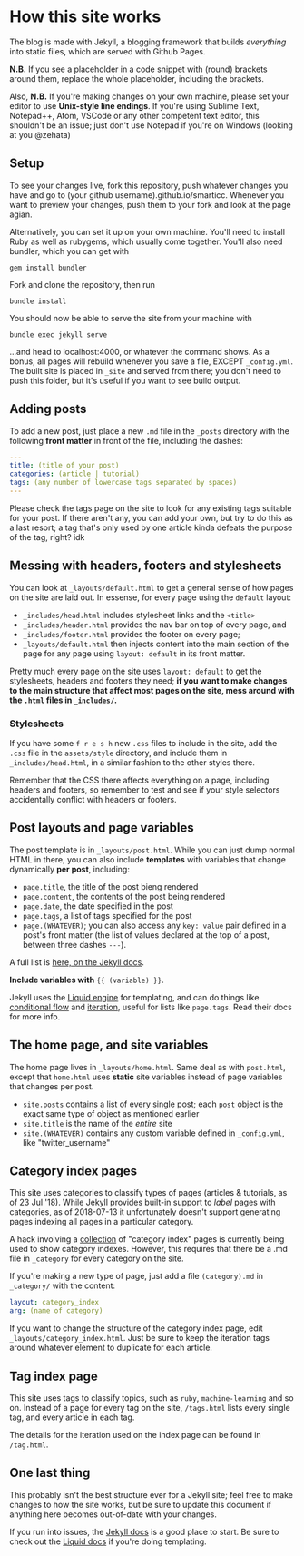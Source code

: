 # How this site works

The blog is made with Jekyll, a blogging framework that builds _everything_ into static files, which are served with Github Pages.

**N.B.** If you see a placeholder in a code snippet with (round) brackets around them, replace the whole placeholder, including the brackets. 

Also, **N.B.** If you're making changes on your own machine, please set your editor to use **Unix-style line endings**. If you're using Sublime Text, Notepad++, Atom, VSCode or any other competent text editor, this shouldn't be an issue; just don't use Notepad if you're on Windows (looking at you @zehata)

## Setup
To see your changes live, fork this repository, push whatever changes you have and go to (your github username).github.io/smarticc. Whenever you want to preview your changes, push them to your fork and look at the page agian.

Alternatively, you can set it up on your own machine. You'll need to install Ruby as well as rubygems, which usually come together. You'll also need bundler, which you can get with 

```shell
gem install bundler
```

Fork and clone the repository, then run

```shell
bundle install
```

You should now be able to serve the site from your machine with 

```shell
bundle exec jekyll serve
```

...and head to localhost:4000, or whatever the command shows. As a bonus, all pages will rebuild whenever you save a file, EXCEPT `_config.yml`. The built site is placed in `_site` and served from there; you don't need to push this folder, but it's useful if you want to see build output.

## Adding posts
To add a new post, just place a new `.md` file in the `_posts` directory with the following **front matter** in front of the file, including the dashes:

```yaml
---
title: (title of your post)
categories: (article | tutorial)
tags: (any number of lowercase tags separated by spaces)
---
```

Please check the tags page on the site to look for any existing tags suitable for your post. If there aren't any, you can add your own, but try to do this as a last resort; a tag that's only used by one article kinda defeats the purpose of the tag, right? idk

## Messing with headers, footers and stylesheets
You can look at `_layouts/default.html` to get a general sense of how pages on the site are laid out. In essense, for every page using the `default` layout:

* `_includes/head.html` includes stylesheet links and the `<title>` 
* `_includes/header.html` provides the nav bar on top of every page, and 
* `_includes/footer.html` provides the footer on every page;
* `_layouts/default.html` then injects content into the main section of the page for any page using `layout: default` in its front matter.

Pretty much every page on the site uses `layout: default` to get the stylesheets, headers and footers they need; **if you want to make changes to the main structure that affect most pages on the site, mess around with the `.html` files in `_includes/`.**

### Stylesheets
If you have some `f r e s h` new `.css` files to include in the site, add the `.css` file in the `assets/style` directory, and include them in `_includes/head.html`, in a similar fashion to the other styles there.

Remember that the CSS there affects everything on a page, including headers and footers, so remember to test and see if your style selectors accidentally conflict with headers or footers.

## Post layouts and page variables
The post template is in `_layouts/post.html`. While you can just dump normal HTML in there, you can also include **templates** with variables that change dynamically **per post**, including:

* `page.title`, the title of the post bieng rendered
* `page.content`, the contents of the post being rendered
* `page.date`, the date specified in the post
* `page.tags`, a list of tags specified for the post
* `page.(WHATEVER)`; you can also access any `key: value` pair defined in a post's front matter (the list of values declared at the top of a post, between three dashes `---`).

A full list is [here, on the Jekyll docs](https://jekyllrb.com/docs/variables/#page-variables).

**Include variables with** `{{ (variable) }}`.

Jekyll uses the [Liquid engine](https://shopify.github.io/liquid/) for templating, and can do things like [conditional flow](https://shopify.github.io/liquid/tags/control-flow/) and [iteration](https://shopify.github.io/liquid/tags/iteration/), useful for lists like `page.tags`. Read their docs for more info.

## The home page, and site variables
The home page lives in `_layouts/home.html`. Same deal as with `post.html`, except that `home.html` uses **static** site variables instead of page variables that changes per post.

* `site.posts` contains a list of every single post; each `post` object is the exact same type of object as mentioned earlier
* `site.title` is the name of the _entire_ site
* `site.(WHATEVER)` contains any custom variable defined in `_config.yml`, like "twitter_username"

## Category index pages
This site uses categories to classify types of pages (articles & tutorials, as of 23 Jul '18). While Jekyll provides built-in support to _label_ pages with categories, as of 2018-07-13 it unfortunately doesn't support generating pages indexing all pages in a particular category.

A hack involving a [collection](https://jekyllrb.com/docs/collections/) of "category index" pages is currently being used to show category indexes. However, this requires that there be a <category>.md file in `_category` for every category on the site.

If you're making a new type of page, just add a file `(category).md` in `_category/` with the content:

```yaml
layout: category_index
arg: (name of category)
```

If you want to change the structure of the category index page, edit `_layouts/category_index.html`. Just be sure to keep the iteration tags around whatever element to duplicate for each article.

## Tag index page
This site uses tags to classify topics, such as `ruby`, `machine-learning` and so on. Instead of a page for every tag on the site, `/tags.html` lists every single tag, and every article in each tag. 

The details for the iteration used on the index page can be found in `/tag.html`. 

## One last thing
This probably isn't the best structure ever for a Jekyll site; feel free to make changes to how the site works, but be sure to update this document if anything here becomes out-of-date with your changes.

If you run into issues, the [Jekyll docs](https://jekyllrb.com/docs) is a good place to start. Be sure to check out the [Liquid docs](https://shopify.github.io/liquid/) if you're doing templating.
